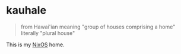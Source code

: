 # kauhale

> from Hawai'ian
> meaning "group of houses comprising a home"
> literally "plural house"

This is my [NixOS](nixos.org) home.
